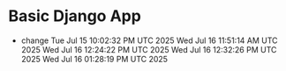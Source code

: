 # Basic Django App

- change
Tue Jul 15 10:02:32 PM UTC 2025
Wed Jul 16 11:51:14 AM UTC 2025
Wed Jul 16 12:24:22 PM UTC 2025
Wed Jul 16 12:32:26 PM UTC 2025
Wed Jul 16 01:28:19 PM UTC 2025
